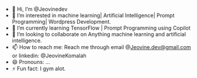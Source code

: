 - 👋 Hi, I’m @Jeovinedev
- 👀 I’m interested in machine learning| Artificial Intelligence| Prompt Programming| Wordpress Development.
- 🌱 I’m currently learning TensorFlow | Prompt Programming using Copilot
- 💞️ I’m looking to collaborate on Anything machine learning and artificial intelligence.
- 📫 How to reach me: Reach me through email @Jeovine.dev@gmail.com or linkedin: @JeovineKomalah
- 😄 Pronouns: ...
- ⚡ Fun fact: I gym alot.

<!---
Jeovinedev/Jeovinedev is a ✨ special ✨ repository because its `README.md` (this file) appears on your GitHub profile.
You can click the Preview link to take a look at your changes.
--->
